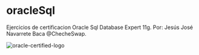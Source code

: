 # oracleSql
Ejercicios de certificacion Oracle Sql Database Expert 11g.
Por: Jesús José Navarrete Baca @ChecheSwap.

![oracle-certified-logo](https://user-images.githubusercontent.com/21239660/37070252-dfb81cc2-2173-11e8-8e7f-2702bb8a7843.png)


